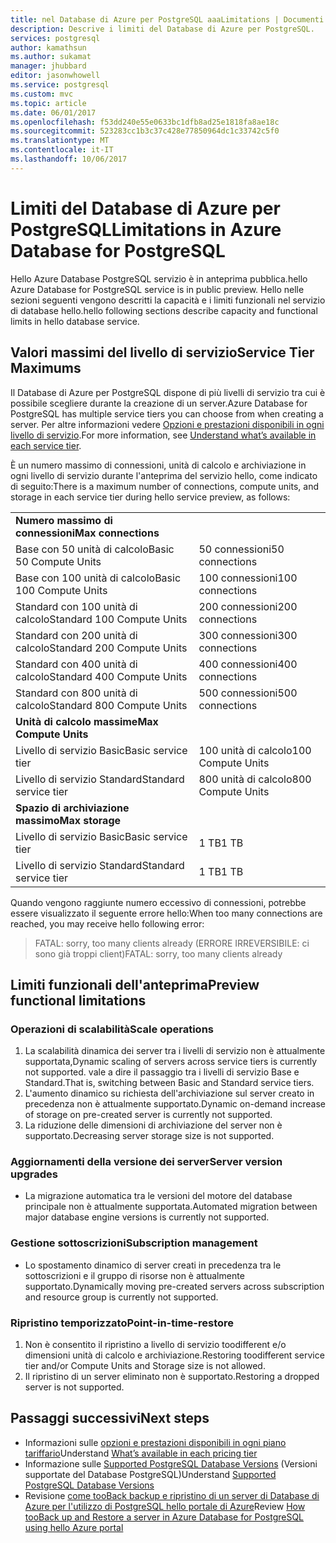 ```yaml
---
title: nel Database di Azure per PostgreSQL aaaLimitations | Documenti Microsoft
description: Descrive i limiti del Database di Azure per PostgreSQL.
services: postgresql
author: kamathsun
ms.author: sukamat
manager: jhubbard
editor: jasonwhowell
ms.service: postgresql
ms.custom: mvc
ms.topic: article
ms.date: 06/01/2017
ms.openlocfilehash: f53dd240e55e0633bc1dfb8ad25e1818fa8ae18c
ms.sourcegitcommit: 523283cc1b3c37c428e77850964dc1c33742c5f0
ms.translationtype: MT
ms.contentlocale: it-IT
ms.lasthandoff: 10/06/2017
---
```

# <a name="limitations-in-azure-database-for-postgresql"></a><span data-ttu-id="9d54f-103">Limiti del Database di Azure per PostgreSQL</span><span class="sxs-lookup"><span data-stu-id="9d54f-103">Limitations in Azure Database for PostgreSQL</span></span>
<span data-ttu-id="9d54f-104">Hello Azure Database PostgreSQL servizio è in anteprima pubblica.</span><span class="sxs-lookup"><span data-stu-id="9d54f-104">hello Azure Database for PostgreSQL service is in public preview.</span></span> <span data-ttu-id="9d54f-105">Hello nelle sezioni seguenti vengono descritti la capacità e i limiti funzionali nel servizio di database hello.</span><span class="sxs-lookup"><span data-stu-id="9d54f-105">hello following sections describe capacity and functional limits in hello database service.</span></span>

## <a name="service-tier-maximums"></a><span data-ttu-id="9d54f-106">Valori massimi del livello di servizio</span><span class="sxs-lookup"><span data-stu-id="9d54f-106">Service Tier Maximums</span></span>
<span data-ttu-id="9d54f-107">Il Database di Azure per PostgreSQL dispone di più livelli di servizio tra cui è possibile scegliere durante la creazione di un server.</span><span class="sxs-lookup"><span data-stu-id="9d54f-107">Azure Database for PostgreSQL has multiple service tiers you can choose from when creating a server.</span></span> <span data-ttu-id="9d54f-108">Per altre informazioni vedere [Opzioni e prestazioni disponibili in ogni livello di servizio](concepts-service-tiers.md).</span><span class="sxs-lookup"><span data-stu-id="9d54f-108">For more information, see [Understand what’s available in each service tier](concepts-service-tiers.md).</span></span>  

<span data-ttu-id="9d54f-109">È un numero massimo di connessioni, unità di calcolo e archiviazione in ogni livello di servizio durante l'anteprima del servizio hello, come indicato di seguito:</span><span class="sxs-lookup"><span data-stu-id="9d54f-109">There is a maximum number of connections, compute units, and storage in each service tier during hello service preview, as follows:</span></span> 

|                            |                   |
| :------------------------- | :---------------- |
| <span data-ttu-id="9d54f-110">**Numero massimo di connessioni**</span><span class="sxs-lookup"><span data-stu-id="9d54f-110">**Max connections**</span></span>        |                   |
| <span data-ttu-id="9d54f-111">Base con 50 unità di calcolo</span><span class="sxs-lookup"><span data-stu-id="9d54f-111">Basic 50 Compute Units</span></span>     | <span data-ttu-id="9d54f-112">50 connessioni</span><span class="sxs-lookup"><span data-stu-id="9d54f-112">50 connections</span></span>    |
| <span data-ttu-id="9d54f-113">Base con 100 unità di calcolo</span><span class="sxs-lookup"><span data-stu-id="9d54f-113">Basic 100 Compute Units</span></span>    | <span data-ttu-id="9d54f-114">100 connessioni</span><span class="sxs-lookup"><span data-stu-id="9d54f-114">100 connections</span></span>   |
| <span data-ttu-id="9d54f-115">Standard con 100 unità di calcolo</span><span class="sxs-lookup"><span data-stu-id="9d54f-115">Standard 100 Compute Units</span></span> | <span data-ttu-id="9d54f-116">200 connessioni</span><span class="sxs-lookup"><span data-stu-id="9d54f-116">200 connections</span></span>   |
| <span data-ttu-id="9d54f-117">Standard con 200 unità di calcolo</span><span class="sxs-lookup"><span data-stu-id="9d54f-117">Standard 200 Compute Units</span></span> | <span data-ttu-id="9d54f-118">300 connessioni</span><span class="sxs-lookup"><span data-stu-id="9d54f-118">300 connections</span></span>   |
| <span data-ttu-id="9d54f-119">Standard con 400 unità di calcolo</span><span class="sxs-lookup"><span data-stu-id="9d54f-119">Standard 400 Compute Units</span></span> | <span data-ttu-id="9d54f-120">400 connessioni</span><span class="sxs-lookup"><span data-stu-id="9d54f-120">400 connections</span></span>   |
| <span data-ttu-id="9d54f-121">Standard con 800 unità di calcolo</span><span class="sxs-lookup"><span data-stu-id="9d54f-121">Standard 800 Compute Units</span></span> | <span data-ttu-id="9d54f-122">500 connessioni</span><span class="sxs-lookup"><span data-stu-id="9d54f-122">500 connections</span></span>   |
| <span data-ttu-id="9d54f-123">**Unità di calcolo massime**</span><span class="sxs-lookup"><span data-stu-id="9d54f-123">**Max Compute Units**</span></span>      |                   |
| <span data-ttu-id="9d54f-124">Livello di servizio Basic</span><span class="sxs-lookup"><span data-stu-id="9d54f-124">Basic service tier</span></span>         | <span data-ttu-id="9d54f-125">100 unità di calcolo</span><span class="sxs-lookup"><span data-stu-id="9d54f-125">100 Compute Units</span></span> |
| <span data-ttu-id="9d54f-126">Livello di servizio Standard</span><span class="sxs-lookup"><span data-stu-id="9d54f-126">Standard service tier</span></span>      | <span data-ttu-id="9d54f-127">800 unità di calcolo</span><span class="sxs-lookup"><span data-stu-id="9d54f-127">800 Compute Units</span></span> |
| <span data-ttu-id="9d54f-128">**Spazio di archiviazione massimo**</span><span class="sxs-lookup"><span data-stu-id="9d54f-128">**Max storage**</span></span>            |                   |
| <span data-ttu-id="9d54f-129">Livello di servizio Basic</span><span class="sxs-lookup"><span data-stu-id="9d54f-129">Basic service tier</span></span>         | <span data-ttu-id="9d54f-130">1 TB</span><span class="sxs-lookup"><span data-stu-id="9d54f-130">1 TB</span></span>              |
| <span data-ttu-id="9d54f-131">Livello di servizio Standard</span><span class="sxs-lookup"><span data-stu-id="9d54f-131">Standard service tier</span></span>      | <span data-ttu-id="9d54f-132">1 TB</span><span class="sxs-lookup"><span data-stu-id="9d54f-132">1 TB</span></span>              |

<span data-ttu-id="9d54f-133">Quando vengono raggiunte numero eccessivo di connessioni, potrebbe essere visualizzato il seguente errore hello:</span><span class="sxs-lookup"><span data-stu-id="9d54f-133">When too many connections are reached, you may receive hello following error:</span></span>
> <span data-ttu-id="9d54f-134">FATAL: sorry, too many clients already (ERRORE IRREVERSIBILE: ci sono già troppi client)</span><span class="sxs-lookup"><span data-stu-id="9d54f-134">FATAL:  sorry, too many clients already</span></span>

## <a name="preview-functional-limitations"></a><span data-ttu-id="9d54f-135">Limiti funzionali dell'anteprima</span><span class="sxs-lookup"><span data-stu-id="9d54f-135">Preview functional limitations</span></span>
### <a name="scale-operations"></a><span data-ttu-id="9d54f-136">Operazioni di scalabilità</span><span class="sxs-lookup"><span data-stu-id="9d54f-136">Scale operations</span></span>
1.  <span data-ttu-id="9d54f-137">La scalabilità dinamica dei server tra i livelli di servizio non è attualmente supportata,</span><span class="sxs-lookup"><span data-stu-id="9d54f-137">Dynamic scaling of servers across service tiers is currently not supported.</span></span> <span data-ttu-id="9d54f-138">vale a dire il passaggio tra i livelli di servizio Base e Standard.</span><span class="sxs-lookup"><span data-stu-id="9d54f-138">That is, switching between Basic and Standard service tiers.</span></span>
2.  <span data-ttu-id="9d54f-139">L'aumento dinamico su richiesta dell'archiviazione sul server creato in precedenza non è attualmente supportato.</span><span class="sxs-lookup"><span data-stu-id="9d54f-139">Dynamic on-demand increase of storage on pre-created server is currently not supported.</span></span>
3.  <span data-ttu-id="9d54f-140">La riduzione delle dimensioni di archiviazione del server non è supportato.</span><span class="sxs-lookup"><span data-stu-id="9d54f-140">Decreasing server storage size is not supported.</span></span>

### <a name="server-version-upgrades"></a><span data-ttu-id="9d54f-141">Aggiornamenti della versione dei server</span><span class="sxs-lookup"><span data-stu-id="9d54f-141">Server version upgrades</span></span>
- <span data-ttu-id="9d54f-142">La migrazione automatica tra le versioni del motore del database principale non è attualmente supportata.</span><span class="sxs-lookup"><span data-stu-id="9d54f-142">Automated migration between major database engine versions is currently not supported.</span></span>

### <a name="subscription-management"></a><span data-ttu-id="9d54f-143">Gestione sottoscrizioni</span><span class="sxs-lookup"><span data-stu-id="9d54f-143">Subscription management</span></span>
- <span data-ttu-id="9d54f-144">Lo spostamento dinamico di server creati in precedenza tra le sottoscrizioni e il gruppo di risorse non è attualmente supportato.</span><span class="sxs-lookup"><span data-stu-id="9d54f-144">Dynamically moving pre-created servers across subscription and resource group is currently not supported.</span></span>

### <a name="point-in-time-restore"></a><span data-ttu-id="9d54f-145">Ripristino temporizzato</span><span class="sxs-lookup"><span data-stu-id="9d54f-145">Point-in-time-restore</span></span>
1.  <span data-ttu-id="9d54f-146">Non è consentito il ripristino a livello di servizio toodifferent e/o dimensioni unità di calcolo e archiviazione.</span><span class="sxs-lookup"><span data-stu-id="9d54f-146">Restoring toodifferent service tier and/or Compute Units and Storage size is not allowed.</span></span>
2.  <span data-ttu-id="9d54f-147">Il ripristino di un server eliminato non è supportato.</span><span class="sxs-lookup"><span data-stu-id="9d54f-147">Restoring a dropped server is not supported.</span></span>

## <a name="next-steps"></a><span data-ttu-id="9d54f-148">Passaggi successivi</span><span class="sxs-lookup"><span data-stu-id="9d54f-148">Next steps</span></span>
- <span data-ttu-id="9d54f-149">Informazioni sulle [opzioni e prestazioni disponibili in ogni piano tariffario](concepts-service-tiers.md)</span><span class="sxs-lookup"><span data-stu-id="9d54f-149">Understand [What’s available in each pricing tier](concepts-service-tiers.md)</span></span>
- <span data-ttu-id="9d54f-150">Informazione sulle [Supported PostgreSQL Database Versions](concepts-supported-versions.md) (Versioni supportate del Database PostgreSQL)</span><span class="sxs-lookup"><span data-stu-id="9d54f-150">Understand [Supported PostgreSQL Database Versions](concepts-supported-versions.md)</span></span>
- <span data-ttu-id="9d54f-151">Revisione [come tooBack backup e ripristino di un server di Database di Azure per l'utilizzo di PostgreSQL hello portale di Azure](howto-restore-server-portal.md)</span><span class="sxs-lookup"><span data-stu-id="9d54f-151">Review [How tooBack up and Restore a server in Azure Database for PostgreSQL using hello Azure portal](howto-restore-server-portal.md)</span></span>
